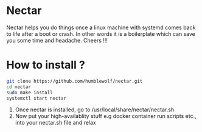 # Nectar

Nectar helps you do things once a linux machine with systemd comes back to life after a boot or crash. In other words it is a boilerplate which can save you some time and headache. Cheers !!!

# How to install ?

```sh
git clone https://github.com/humblewolf/nectar.git
cd nectar
sudo make install
systemctl start nectar
```

1. Once nectar is installed, go to /usr/local/share/nectar/nectar.sh
2. Now put your high-availablity stuff e.g docker container run scripts etc., into your nectar.sh file and relax

